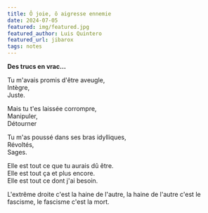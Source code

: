 ```yaml
---
title: Ô joie, ô aigresse ennemie
date: 2024-07-05
featured: img/featured.jpg
featured_author: Luis Quintero
featured_url: jibarox
tags: notes
---
```

**Des trucs en vrac…**

<!-- excerpt -->

Tu m'avais promis d'être aveugle,  
Intègre,  
Juste.  

Mais tu t'es laissée corrompre,  
Manipuler,  
Détourner  

Tu m'as poussé dans ses bras idylliques,  
Révoltés,  
Sages.  

Elle est tout ce que tu aurais dû être.  
Elle est tout ça et plus encore.  
Elle est tout ce dont j'ai besoin.  

<!-- excerpt -->

L'extrême droite c'est la haine de l'autre, la haine de l'autre c'est le fascisme, le fascisme c'est la mort.


